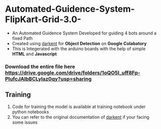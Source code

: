 # Automated-Guidence-System-FlipKart-Grid-3.0-

* An Automated Guidence System Developed for guiding 4 bots around a fixed Path
* Created using [darkent](https://github.com/AlexeyAB/darknet) for **Object Detection** on **Google Colabatory** 
* This is Integerated with the arduino boards with the help of simple **HTML** and **Javascript**

### Download the entire file here https://drive.google.com/drive/folders/1oQO5I_uff8Fp-PIufcJAlbBCLylaz0qy?usp=sharing

## Training 

1. Code for training the model is available at training notebook under python notebooks
2. You can refer to the original documentation of [darkent](https://github.com/AlexeyAB/darknet) if your facing some issues

<!-- ## Testing 

1. Open the testing notebook file present inside python notebooks 
2. Make the appropriate changes in the file names according to your folder files
3.  -->
